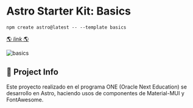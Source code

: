 # Astro Starter Kit: Basics

```
npm create astro@latest -- --template basics
```

[🌎 _link_ 🌎](https://javier9722.github.io/toDoListONE/)

![basics](https://i.imgur.com/4QdXIGb.png)

## 🚀 Project Info

Este proyecto realizado en el programa ONE (Oracle Next Education) se desarrollo en Astro, haciendo usos de componentes de Material-MUI y FontAwesome.
